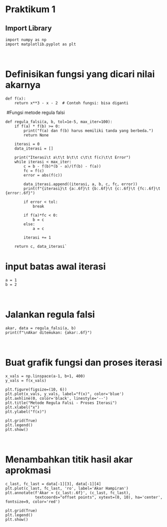 # Praktikum 1

## Import Library 

    import numpy as np
    import matplotlib.pyplot as plt
​
# Definisikan fungsi yang dicari nilai akarnya  

    def f(x):
        return x**3 - x - 2  # Contoh fungsi: bisa diganti
​
#Fungsi metode regula falsi 

    def regula_falsi(a, b, tol=1e-5, max_iter=100):
        if f(a) * f(b) >= 0:
            print("f(a) dan f(b) harus memiliki tanda yang berbeda.")
            return None
    
        iterasi = 0
        data_iterasi = []
    
        print("Iterasi\t a\t\t b\t\t c\t\t f(c)\t\t Error")
        while iterasi < max_iter:
            c = b - f(b)*(b - a)/(f(b) - f(a))
            fc = f(c)
            error = abs(f(c))
    
            data_iterasi.append((iterasi, a, b, c, fc, error))
            print(f"{iterasi}\t {a:.6f}\t {b:.6f}\t {c:.6f}\t {fc:.6f}\t {error:.6f}")
    
            if error < tol:
                break
    
            if f(a)*fc < 0:
                b = c
            else:
                a = c
    
            iterasi += 1
    
        return c, data_iterasi`​
# input batas awal iterasi 

    a = 1  
    b = 2  
​
# Jalankan regula falsi

    akar, data = regula_falsi(a, b)
    print(f"\nAkar ditemukan: {akar:.6f}")
​
# Buat grafik fungsi dan proses iterasi 

    x_vals = np.linspace(a-1, b+1, 400)
    y_vals = f(x_vals)

    plt.figure(figsize=(10, 6))
    plt.plot(x_vals, y_vals, label="f(x)", color='blue')
    plt.axhline(0, color='black', linestyle='--')
    plt.title("Metode Regula Falsi - Proses Iterasi")
    plt.xlabel("x")
    plt.ylabel("f(x)")
    
    plt.grid(True)
    plt.legend()
    plt.show()

​
# Menambahkan titik hasil akar aprokmasi 

    c_last, fc_last = data[-1][3], data[-1][4]  
    plt.plot(c_last, fc_last, 'ro', label='Akar Hampiran')
    plt.annotate(f'Akar ≈ {c_last:.6f}', (c_last, fc_last),
                 textcoords="offset points", xytext=(0, 10), ha='center', fontsize=9, color='red')
    ​
    plt.grid(True)
    plt.legend()
    plt.show()
